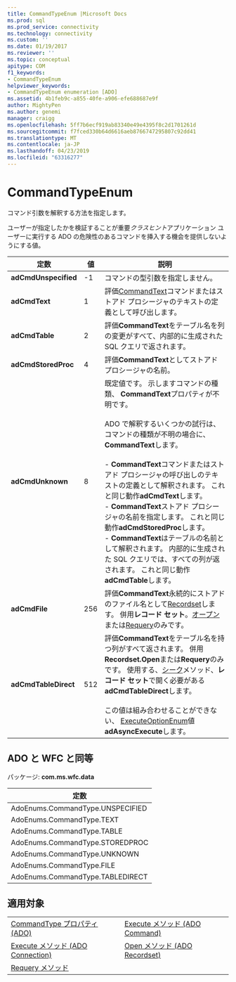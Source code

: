 ```yaml
---
title: CommandTypeEnum |Microsoft Docs
ms.prod: sql
ms.prod_service: connectivity
ms.technology: connectivity
ms.custom: ''
ms.date: 01/19/2017
ms.reviewer: ''
ms.topic: conceptual
apitype: COM
f1_keywords:
- CommandTypeEnum
helpviewer_keywords:
- CommandTypeEnum enumeration [ADO]
ms.assetid: 4b1feb9c-a855-40fe-a906-efe688687e9f
author: MightyPen
ms.author: genemi
manager: craigg
ms.openlocfilehash: 5ff7b6ecf919ab83340e49e4395f8c2d1701261d
ms.sourcegitcommit: f7fced330b64d6616aeb8766747295807c92dd41
ms.translationtype: MT
ms.contentlocale: ja-JP
ms.lasthandoff: 04/23/2019
ms.locfileid: "63316277"
---
```

# <a name="commandtypeenum"></a>CommandTypeEnum
コマンド引数を解釈する方法を指定します。  
  
 ユーザーが指定したかを検証することが重要*クラスヒント*アプリケーション ユーザーに実行する ADO の危険性のあるコマンドを挿入する機会を提供しないようにする値。  
  
|定数|値|説明|  
|--------------|-----------|-----------------|  
|**adCmdUnspecified**|-1|コマンドの型引数を指定しません。|  
|**adCmdText**|1|評価[CommandText](../../../ado/reference/ado-api/commandtext-property-ado.md)コマンドまたはストアド プロシージャのテキストの定義として呼び出します。|  
|**adCmdTable**|2|評価**CommandText**をテーブル名を列の変更がすべて、内部的に生成された SQL クエリで返されます。|  
|**adCmdStoredProc**|4|評価**CommandText**としてストアド プロシージャの名前。|  
|**adCmdUnknown**|8|既定値です。 示しますコマンドの種類、 **CommandText**プロパティが不明です。<br /><br /> ADO で解釈するいくつかの試行は、コマンドの種類が不明の場合に、 **CommandText**します。<br /><br /> -   **CommandText**コマンドまたはストアド プロシージャの呼び出しのテキストの定義として解釈されます。 これと同じ動作**adCmdText**します。<br />-   **CommandText**ストアド プロシージャの名前を指定します。 これと同じ動作**adCmdStoredProc**します。<br />-   **CommandText**はテーブルの名前として解釈されます。 内部的に生成された SQL クエリでは、すべての列が返されます。 これと同じ動作**adCmdTable**します。|  
|**adCmdFile**|256|評価**CommandText**永続的にストアドのファイル名として[Recordset](../../../ado/reference/ado-api/recordset-object-ado.md)します。 併用**レコード セット**。[オープン](../../../ado/reference/ado-api/open-method-ado-recordset.md)または[Requery](../../../ado/reference/ado-api/requery-method.md)のみです。|  
|**adCmdTableDirect**|512|評価**CommandText**をテーブル名を持つ列がすべて返されます。 併用**Recordset.Open**または**Requery**のみです。 使用する、[シーク](../../../ado/reference/ado-api/seek-method.md)メソッド、**レコード セット**で開く必要がある**adCmdTableDirect**します。<br /><br /> この値は組み合わせることができない、 [ExecuteOptionEnum](../../../ado/reference/ado-api/executeoptionenum.md)値**adAsyncExecute**します。|  
  
## <a name="adowfc-equivalent"></a>ADO と WFC と同等  
 パッケージ: **com.ms.wfc.data**  
  
|定数|  
|--------------|  
|AdoEnums.CommandType.UNSPECIFIED|  
|AdoEnums.CommandType.TEXT|  
|AdoEnums.CommandType.TABLE|  
|AdoEnums.CommandType.STOREDPROC|  
|AdoEnums.CommandType.UNKNOWN|  
|AdoEnums.CommandType.FILE|  
|AdoEnums.CommandType.TABLEDIRECT|  
  
## <a name="applies-to"></a>適用対象  
  
|||  
|-|-|  
|[CommandType プロパティ (ADO)](../../../ado/reference/ado-api/commandtype-property-ado.md)|[Execute メソッド (ADO Command)](../../../ado/reference/ado-api/execute-method-ado-command.md)|  
|[Execute メソッド (ADO Connection)](../../../ado/reference/ado-api/execute-method-ado-connection.md)|[Open メソッド (ADO Recordset)](../../../ado/reference/ado-api/open-method-ado-recordset.md)|  
|[Requery メソッド](../../../ado/reference/ado-api/requery-method.md)||
